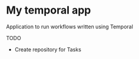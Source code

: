 # My temporal app

Application to run workflows written using Temporal

TODO
- Create repository for Tasks